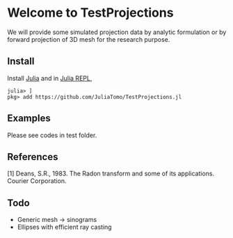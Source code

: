 # Welcome to TestProjections

We will provide some simulated projection data by analytic formulation or by forward projection of 3D mesh for the research purpose.

## Install

Install [Julia](https://julialang.org/downloads/) and in [Julia REPL](https://docs.julialang.org/en/v1/stdlib/REPL/),

```
julia> ]
pkg> add https://github.com/JuliaTomo/TestProjections.jl
```

## Examples

Please see codes in test folder.

## References

[1] Deans, S.R., 1983. The Radon transform and some of its applications. Courier Corporation.

## Todo

- Generic mesh -> sinograms
- Ellipses with efficient ray casting
